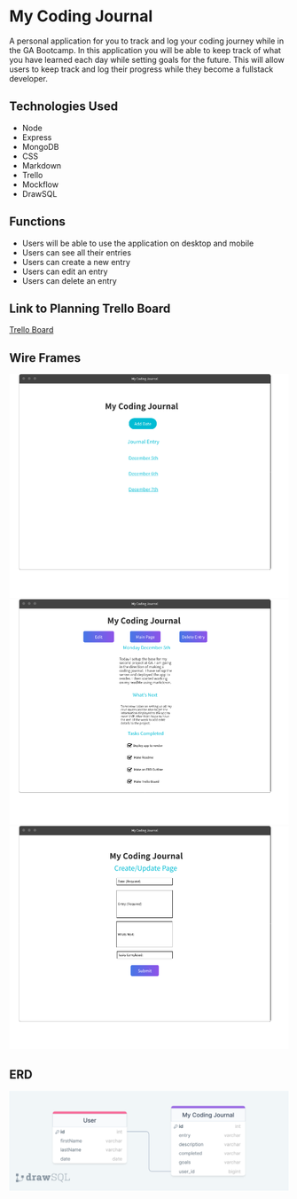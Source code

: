 # My Coding Journal
A personal application for you to track and log your coding journey while in the GA Bootcamp. In this application you will be able to keep track of what you have learned each day while setting goals for the future. This will allow users to keep track and log their progress while they become a fullstack developer. 

## Technologies Used
- Node
- Express
- MongoDB
- CSS
- Markdown
- Trello
- Mockflow
- DrawSQL

## Functions 
- Users will be able to use the application on desktop and mobile
- Users can see all their entries
- Users can create a new entry
- Users can edit an entry
- Users can delete an entry 

## Link to Planning Trello Board
[Trello Board](https://trello.com/invite/b/Z24GoIwV/ATTIb1eb4c073d2dc78fe45bd9b465809044B449BE3E/project-2)

## Wire Frames
![Index Page](picture/Index_Page.png)
![Show Page](picture/Show_Page.png)
![Create/Update Page](picture/Create_Page.png)
## ERD
![MockUp](picture/drawSQL.png)
